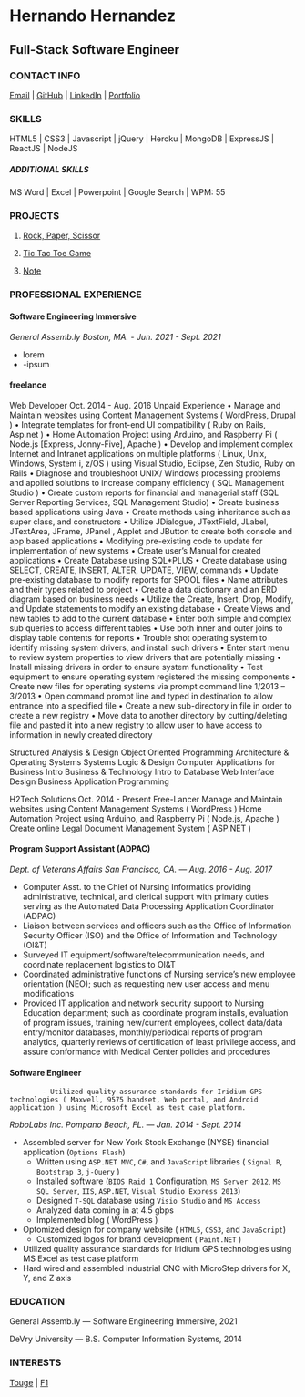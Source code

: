 Hernando Hernandez 
==================

Full-Stack Software Engineer
----------------------------

### CONTACT INFO
[Email](hernandohernandezdev@gmail.com) |
[GitHub](https://github.com/hernandoit) |
[LinkedIn](https://www.linkedin.com/in/hernando-hernandez/) |
[Portfolio](https://www.hernandohernandez.info)

### SKILLS
HTML5 | CSS3 | Javascript | jQuery | Heroku | MongoDB | ExpressJS | ReactJS | NodeJS

##### ADDITIONAL SKILLS

MS Word | Excel | Powerpoint | Google Search | WPM: 55


### PROJECTS
1. [Rock, Paper, Scissor](https://hernandoit.github.io/rock-paper-scissor/)

2. [Tic Tac Toe Game](https://hernandoit.github.io/tic-tac-toe-client/)

3. [Note](https://hernandoit.github.io/note-client/)

### PROFESSIONAL EXPERIENCE

#### Software Engineering Immersive

*General Assemb.ly  Boston, MA. - Jun. 2021 - Sept. 2021*

- lorem
- -ipsum

#### freelance

Web Developer	Oct. 2014 - Aug. 2016
Unpaid Experience
	•	Manage and Maintain websites using Content Management Systems ( WordPress, Drupal ) 
	•	Integrate templates for front-end UI compatibility ( Ruby on Rails, Asp.net )
	•	Home Automation Project using Arduino, and Raspberry Pi ( Node.js [Express, Jonny-Five], Apache )
	•	Develop and implement complex Internet and Intranet applications on multiple platforms ( Linux, Unix, Windows, System i, z/OS ) using Visual Studio, Eclipse, Zen Studio, Ruby on Rails
	•	Diagnose and troubleshoot UNIX/ Windows processing problems and applied solutions to increase company efficiency ( SQL Management Studio )
	•	Create custom reports for financial and managerial staff (SQL Server Reporting Services, SQL Management Studio)
	•	Create business based applications using Java 
	•	Create methods using inheritance such as super class, and constructors
	•	Utilize JDialogue, JTextField, JLabel, JTextArea, JFrame, JPanel , Applet and JButton to create both console and app based applications
	•	Modifying pre-existing code to update for implementation of new systems
	•	Create user’s Manual for created applications
	•	Create Database using SQL*PLUS 
	•	Create database using SELECT, CREATE, INSERT, ALTER, UPDATE, VIEW, commands
	•	Update pre-existing database to modify reports for SPOOL files
	•	Name attributes and their types related to project
	•	Create a data dictionary and an ERD diagram based on business needs
	•	Utilize the Create, Insert, Drop, Modify, and Update statements to modify an existing database
	•	Create Views and new tables to add to the current database
	•	Enter both simple and complex sub queries to access different tables
	•	Use both inner and outer joins to display table contents for reports
	•	Trouble shot operating system to identify missing system drivers, and install such drivers
	•	Enter start menu to review system properties to view drivers that are potentially missing
	•	Install missing drivers in order to ensure system functionality
	•	Test equipment to ensure operating system registered the missing components
	•	Create new files for operating systems via prompt command line 1/2013 – 3/2013
	•	Open command prompt line and typed in destination to allow entrance into a specified file
	•	Create a new sub-directory in file in order to create a new registry
	•	Move data to another directory by cutting/deleting file and pasted it into a new registry to allow user to have access to information in newly created directory

Structured Analysis & Design Object Oriented Programming Architecture & Operating Systems
Systems Logic & Design Computer Applications for Business Intro Business & Technology
Intro to Database Web Interface Design Business Application Programming



H2Tech Solutions	Oct. 2014 - Present
Free-Lancer
Manage and Maintain websites using Content Management Systems ( WordPress ) 
Home Automation Project using Arduino, and Raspberry Pi ( Node.js, Apache )
Create online Legal Document Management System ( ASP.NET )

#### Program Support Assistant (ADPAC)

*Dept. of Veterans Affairs  San Francisco, CA. — Aug. 2016 - Aug. 2017*
- Computer Asst. to the Chief of Nursing Informatics providing administrative, technical, and clerical 
support with primary duties serving as the Automated Data Processing Application Coordinator (ADPAC)
- Liaison between services and officers such as the Office of Information Security Officer (ISO) and 
the Office of Information and Technology (OI&T)
- Surveyed IT equipment/software/telecommunication needs, and coordinate replacement logistics to OI&T
- Coordinated administrative functions of Nursing service’s new employee orientation (NEO); such as 
requesting new user access and menu modifications
- Provided IT application and network security support to Nursing Education department; such as 
coordinate program installs, evaluation of program issues, training new/current employees, collect
data/data entry/monitor databases, monthly/periodical reports of program analytics, quarterly reviews 
of certification of least privilege access, and assure conformance with Medical Center policies and 
procedures


#### Software Engineer



            - Utilized quality assurance standards for Iridium GPS technologies ( Maxwell, 9575 handset, Web portal, and Android application ) using Microsoft Excel as test case platform.



*RoboLabs Inc.  Pompano Beach, FL. — Jan. 2014 - Sept. 2014*
- Assembled server for New York Stock Exchange (NYSE) financial application (`Options Flash`)
	- Written using `ASP.NET MVC`, `C#`, and `JavaScript` libraries ( `Signal R`, `Bootstrap 3`, `j-Query` )
	- Installed software (`BIOS Raid 1` Configuration, `MS Server 2012`, `MS SQL Server`, `IIS`, `ASP.NET`, `Visual Studio Express 2013`)
	- Designed `T-SQL` database using `Visio Studio` and `MS Access`
	- Analyzed data coming in at 4.5 gbps
	- Implemented blog ( WordPress )
- Optomized design for company website ( `HTML5`, `CSS3`, and `JavaScript`)
	- Customized logos for brand development ( `Paint.NET` )
- Utilized quality assurance standards for Iridium GPS technologies using MS Excel as test case platform
- Hard wired and assembled industrial CNC with MicroStep drivers for X, Y, and Z axis


### EDUCATION

General Assemb.ly — Software Engineering Immersive, 2021

DeVry University — B.S. Computer Information Systems, 2014


### INTERESTS

[Touge](https://en.wikipedia.org/wiki/T%C5%8Dge) | [F1](https://www.ferrari.com/en-EN/formula1/carlos-sainz)

